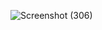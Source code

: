 ![Screenshot (306)](https://github.com/Hilmyramzy/zojek/assets/115677769/24170603-b6e1-416a-838a-4e1173e0e470)
